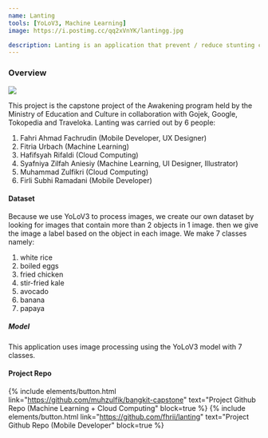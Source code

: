 ```yaml
---
name: Lanting
tools: [YoLoV3, Machine Learning]
image: https://i.postimg.cc/qq2xVnYK/lantingg.jpg

description: Lanting is an application that prevent / reduce stunting cases in Indonesia by controlling the adequacy of nutritional needs for the body via application.
---
```


### Overview

![](https://i.postimg.cc/qq2xVnYK/lantingg.jpg)

This project is the capstone project of the Awakening program held by the Ministry of Education and Culture in collaboration with Gojek, Google, Tokopedia and Traveloka.
Lanting was carried out by 6 people:

1. Fahri Ahmad Fachrudin (Mobile Developer, UX Designer)
2. Fitria Urbach (Machine Learning)
3. Hafifsyah Rifaldi (Cloud Computing)
4. Syafniya Zilfah Aniesiy (Machine Learning, UI Designer, Illustrator)
5. Muhammad Zulfikri (Cloud Computing)
6. Firli Subhi Ramadani (Mobile Developer)

#### Dataset
Because we use YoLoV3 to process images, we create our own dataset by looking for images that contain more than 2 objects in 1 image. then we give the image a label based on the object in each image. We make 7 classes namely:
1. white rice
2. boiled eggs
3. fried chicken
4. stir-fried kale
5. avocado
6. banana
7. papaya


##### Model
This application uses image processing using the YoLoV3 model with 7 classes.


#### Project Repo
{% include elements/button.html link="https://github.com/muhzulfik/bangkit-capstone" text="Project Github Repo (Machine Learning + Cloud Computing" block=true %}
{% include elements/button.html link="https://github.com/fhrii/lanting" text="Project Github Repo (Mobile Developer" block=true %}
